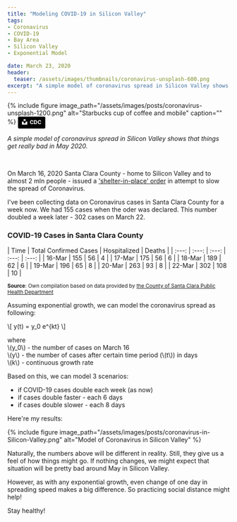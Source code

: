 ```yaml
---
title: "Modeling COVID-19 in Silicon Valley"
tags:
- Coronavirus
- COVID-19
- Bay Area
- Silicon Valley
- Exponential Model

date: March 23, 2020
header:
  teaser: /assets/images/thumbnails/coronavirus-unsplash-600.png
excerpt: "A simple model of coronavirus spread in Silicon Valley shows that things get really bad in May 2020."
---
```



{% include figure image_path="/assets/images/posts/coronavirus-unsplash-1200.png" alt="Starbucks cup of coffee and mobile" caption="" %}
<a style="background-color:black;color:white;text-decoration:none;padding:4px 6px;font-family:-apple-system, BlinkMacSystemFont, &quot;San Francisco&quot;, &quot;Helvetica Neue&quot;, Helvetica, Ubuntu, Roboto, Noto, &quot;Segoe UI&quot;, Arial, sans-serif;font-size:12px;font-weight:bold;line-height:1.2;display:inline-block;border-radius:3px" href="https://unsplash.com/@cdc?utm_medium=referral&amp;utm_campaign=photographer-credit&amp;utm_content=creditBadge" target="_blank" rel="noopener noreferrer" title="Download free do whatever you want high-resolution photos from CDC"><span style="display:inline-block;padding:2px 3px"><svg xmlns="http://www.w3.org/2000/svg" style="height:12px;width:auto;position:relative;vertical-align:middle;top:-2px;fill:white" viewBox="0 0 32 32"><title>unsplash-logo</title><path d="M10 9V0h12v9H10zm12 5h10v18H0V14h10v9h12v-9z"></path></svg></span><span style="display:inline-block;padding:2px 3px">CDC</span></a>

*A simple model of coronavirus spread in Silicon Valley shows that things get really bad in May 2020.*

&nbsp;
&nbsp;

On March 16, 2020 Santa Clara County - home to Silicon Valley and to almost 2 mln people - issued a ['shelter-in-place' order](https://www.sfchronicle.com/bayarea/article/Bay-Area-to-shelter-in-place-What-you-need-15135087.php) in attempt to slow the spread of Coronavirus. 

I've been collecting data on Coronavirus cases in Santa Clara County for a week now. We had 155 cases when the oder was declared. This number doubled a week later - 302 cases on March 22. 


### COVID-19 Cases in Santa Clara County

| Time | Total Confirmed  Cases	| Hospitalized	| Deaths |
| :---: | :---: | :---: | :---: | :---: |
| 16-Mar | 155 | 56	| 4 |
| 17-Mar | 175 | 56	| 6 |
| 18-Mar | 189 | 62 |	6 |
| 19-Mar | 196 | 65 |	8	|
| 20-Mar | 263 | 93 |	8	|
| 22-Mar | 302 | 108 | 10 |

<sup>**Source**: Own compilation based on data provided by [the County of Santa Clara Public Health Department](https://www.sccgov.org/sites/phd/DiseaseInformation/novel-coronavirus/Pages/home.aspx)</sup>

Assuming exponential growth, we can model the coronavirus spread as following:

\\[ y(t) = y_0 e^{kt} \\]

where 
<br/>
\\(y_0\\) - the number of cases on March 16 <br/>
\\(y\\) - the number of cases after certain time period (\\(t\\)) in days <br/>
\\(k\\) - continuous growth rate 

Based on this, we can model 3 scenarios:
- if COVID-19 cases double each week (as now)
- if cases double faster - each 6 days
- if cases double slower - each 8 days

Here're my results:

{% include figure image_path="/assets/images/posts/coronavirus-in-Silicon-Valley.png" alt="Model of Coronavirus in Silicon Valley" %}

Naturally, the numbers above will be different in reality. Still, they give us a feel of how things might go. If nothing changes, we might expect that situation will be pretty bad around May in Silicon Valley. 

However, as with any exponential growth, even change of one day in spreading speed makes a big difference. So practicing social distance might help!

Stay healthy!
